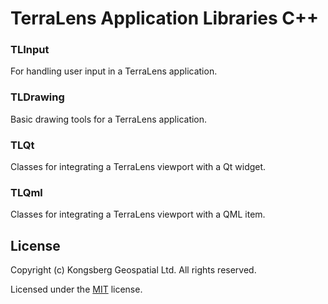 # TerraLens Application Libraries C++ #

### TLInput ###
For handling user input in a TerraLens application.

### TLDrawing ###
Basic drawing tools for a TerraLens application.

### TLQt ###
Classes for integrating a TerraLens viewport with a Qt widget.

### TLQml ###
Classes for integrating a TerraLens viewport with a QML item.

## License

Copyright (c) Kongsberg Geospatial Ltd. All rights reserved.

Licensed under the [MIT](LICENSE) license.
